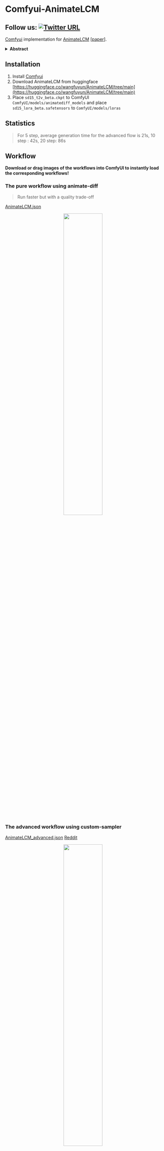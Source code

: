 # Comfyui-AnimateLCM

## Follow us: [![Twitter URL](https://img.shields.io/twitter/url/https/twitter.com/dezi_labs.svg?style=social&label=Follow%20%40Dezi%20AI)](https://twitter.com/dezi_labs)



[Comfyui](https://github.com/comfyanonymous/ComfyUI) implementation for [AnimateLCM](https://animatelcm.github.io/) [[paper](https://arxiv.org/abs/2402.00769)].




<details>
<summary><b>Abstract</b></summary>
Video diffusion models has been gaining increasing attention for its ability to produce videos that are both coherent and of high fidelity. However, the iterative denoising process makes it computationally intensive and time-consuming, thus limiting its applications. Inspired by the Consistency Model (CM) that distills pretrained image diffusion models to accelerate the sampling with minimal steps and its successful extension Latent Consistency Model (LCM) on conditional image generation, we propose AnimateLCM, allowing for high-fidelity video generation within minimal steps. Instead of directly conducting consistency learning on the raw video dataset, we propose a decoupled consistency learning strategy that decouples the distillation of image generation priors and motion generation priors, which improves the training efficiency and enhance the generation visual quality. Additionally, to enable the combination of plug-and-play adapters in stable diffusion community to achieve various functions (e.g., ControlNet for controllable generation). we propose an efficient strategy to adapt existing adapters to our distilled text-conditioned video consistency model or train adapters from scratch without harming the sampling speed. We validate the proposed strategy in image-conditioned video generation and layout-conditioned video generation, all achieving top-performing results. Experimental results validate the effectiveness of our proposed method. Code and weights will be made public. More details are available at this https URL.
</details>

## Installation

1. Install [Comfyui](https://github.com/comfyanonymous/ComfyUI)
2. Download AnimateLCM from huggingface [https://huggingface.co/wangfuyun/AnimateLCM/tree/main](https://huggingface.co/wangfuyun/AnimateLCM/tree/main)
3. Place `sd15_t2v_beta.ckpt` to ComfyUI `ComfyUI/models/animatediff_models` and place `sd15_lora_beta.safetensors` to `ComfyUI/models/loras`

## Statistics

> For 5 step, average generation time for the advanced flow is 21s, 10 step : 42s, 20 step: 86s

## Workflow

<b>Download or drag images of the workflows into ComfyUI to instantly load the corresponding workflows!</b>

### The pure workflow using animate-diff
> Run faster but with a quality trade-off

[AnimateLCM.json](./workflows/animatelcm.json)
<center>
<image src="./workflows/animatelcm.svg" width="50%">
</center>


### The advanced workflow using custom-sampler
[AnimateLCM_advanced.json](./workflows/animatelcm_advanced.json) [Reddit](https://www.reddit.com/r/comfyui/comments/1ajjp9v/animatelcm_support_just_dropped/)
<center>
<image src="./workflows/animatelcm_advanced.svg" width="50%">
</center>


> Prompt
<b>
realistic ethereal hydrangea dryad wearing beautiful dress, deity of hydrangeas made of hydrangeas, mystical, 4k digital masterpiece by Alberto Seveso and Anna Dittman, Ruan Jia, rossdraws, full view, fantasycore, Hyperdetailed, realistic oil on linen, soft lighting, Iconography background, featured on Artstation
</b>

| LCM step=5                                                   | LCM step = 10                                                |  LCM step = 20    |
| ------------------------------------------------------------ | ------------------------------------------------------------ | ---- |
| <video src="https://github.com/dezi-ai/ComfyUI-AnimateLCM/assets/154349745/6bf0fefa-7deb-4811-8339-13e156320cc4"> | <video src="https://github.com/dezi-ai/ComfyUI-AnimateLCM/assets/154349745/b1649f7a-36fb-44c2-827c-68661faf52a4"> |   <video src="https://github.com/dezi-ai/ComfyUI-AnimateLCM/assets/154349745/8e0c0cf3-acdd-4102-83cd-588c2f6a4202">    |


> Prompt
<b>
mustle manly man holding a gun, elegant, dynamic pose, highly detailed, digital painting, artstation, concept art, matte, sharp focus, illustration, art by Artgerm and Greg Rutkowski and Alphonse Mucha
</b>

| LCM step=5                                                   | LCM step = 10                                                |  LCM step = 20    |
| ------------------------------------------------------------ | ------------------------------------------------------------ | ---- |
| <video src="https://github.com/dezi-ai/ComfyUI-AnimateLCM/assets/154349745/0c509955-a702-4c76-97c5-bd382cdfed55"> | <video src="https://github.com/dezi-ai/ComfyUI-AnimateLCM/assets/154349745/f69344fc-95f4-4284-966e-5ec94ac51fe3"> |   <video src="https://github.com/dezi-ai/ComfyUI-AnimateLCM/assets/154349745/44fdfe1f-2af2-4130-815a-88c326f35bee">    |


> Prompt
<b>
cute painting of a frog dressed as a detective. The frog has a magnifying glass in one hand and a hat similar to Sherlock Holmes highly stylized, matte coloring, childish look, on a page of an illustrated book for children, drawn with Photoshop
</b>


| LCM step=5                                                   | LCM step = 10                                                |  LCM step = 20    |
| ------------------------------------------------------------ | ------------------------------------------------------------ | ---- |
| <video src="https://github.com/dezi-ai/ComfyUI-AnimateLCM/assets/154349745/965ba56e-bb5a-4130-ae54-e1c84601dced"> | <video src="https://github.com/dezi-ai/ComfyUI-AnimateLCM/assets/154349745/37a46067-f0a9-46b7-ad1e-ca77cb72956f"> |   <video src="https://github.com/dezi-ai/ComfyUI-AnimateLCM/assets/154349745/59fdcd2f-3fbe-44cd-ae7c-7fa86aa65f47">    |






> Prompt
<b>
mechwarrior 5 : mercenaries mech megaman transformer robot boss tank engine game octane render, 4 k, hd 2 0 2 2 3 d cgi rtx hdr style chrome reflexion glow fanart, global illumination ray tracing hdr fanart arstation by ian pesty by jesper ejsing pixar and disney unreal zbrush central hardmesh
</b>




| LCM step=5                                                   | LCM step = 10                                                |  LCM step = 20    |
| ------------------------------------------------------------ | ------------------------------------------------------------ | ---- |
| <video src="https://github.com/dezi-ai/ComfyUI-AnimateLCM/assets/154349745/8f525ec3-0152-49e5-ac5e-c57d60b38db0"> | <video src="https://github.com/dezi-ai/ComfyUI-AnimateLCM/assets/154349745/250c9165-c625-4666-a5e4-ec84c7b72ac9"> |   <video src="https://github.com/dezi-ai/ComfyUI-AnimateLCM/assets/154349745/c9eb3afc-d032-4a68-838a-8352568dcf09">    |





> Prompt
<b>
a male anthromorphic cyborg dragon, diffuse lighting, fantasy, intricate, elegant, highly detailed, lifelike, photorealistic, digital painting, artstation, illustration, concept art, smooth, sharp focus, art by john collier and albert aublet and krenz cushart and artem demura
</b>

| LCM step=5                                                   | LCM step = 10                                                |  LCM step = 20    |
| ------------------------------------------------------------ | ------------------------------------------------------------ | ---- |
| <video src="https://github.com/dezi-ai/ComfyUI-AnimateLCM/assets/154349745/984a321c-cf62-482a-a0f5-40d692d29cb5"> | <video src="https://github.com/dezi-ai/ComfyUI-AnimateLCM/assets/154349745/dc1219eb-2d5b-45c8-8e8e-7cde96e663d8"> |   <video src="https://github.com/dezi-ai/ComfyUI-AnimateLCM/assets/154349745/71829b4c-c143-4a14-b841-635d111a4be7">    |












## Acknowledgement

This work is built on [ComfyUI-AnimateDiff-Evolved](https://github.com/Kosinkadink/ComfyUI-AnimateDiff-Evolved), [ComfyUI-VideoHelperSuite](https://github.com/Kosinkadink/ComfyUI-VideoHelperSuite) and [ComfyUI-sampler-lcm-alternative](https://github.com/jojkaart/ComfyUI-sampler-lcm-alternative) but focus more on the accelearation of AnimateDiff text to video (t2v) generation.

- [https://github.com/Kosinkadink/ComfyUI-AnimateDiff-Evolved](https://github.com/Kosinkadink/ComfyUI-AnimateDiff-Evolved)
- [https://github.com/Kosinkadink/ComfyUI-VideoHelperSuite](https://github.com/Kosinkadink/ComfyUI-VideoHelperSuite)
- [https://github.com/jojkaart/ComfyUI-sampler-lcm-alternative](https://github.com/jojkaart/ComfyUI-sampler-lcm-alternative)



























